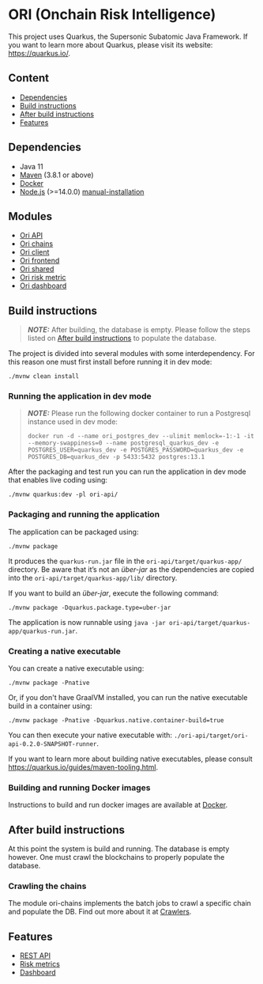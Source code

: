 # ORI (Onchain Risk Intelligence) 

This project uses Quarkus, the Supersonic Subatomic Java Framework. If you want to learn more about Quarkus, please visit its website: https://quarkus.io/.

## Content
- [Dependencies](#dependencies)
- [Build instructions](#build-instructions)
- [After build instructions](#after-build-instructions)
- [Features](#features)

## Dependencies
- Java 11 
- [Maven](https://maven.apache.org/) (3.8.1 or above)
- [Docker](https://www.docker.com/)
- [Node.js](https://nodejs.org/) (>=14.0.0) [manual-installation](https://github.com/nodesource/distributions#manual-installation)

## Modules
- [Ori API](ori-api/README.md)
- [Ori chains](ori-chains/README.md)
- [Ori client](ori-client/README.md)
- [Ori frontend](ori-frontend/README.md)
- [Ori shared](ori-shared/README.md)
- [Ori risk metric](ori-risk-metric/README.md)
- [Ori dashboard](ori-dashboard/README.md)

## Build instructions

> **_NOTE:_**  After building, the database is empty. Please follow the steps listed on [After build instructions](#after-build-instructions) to populate the database.

The project is divided into several modules with some interdependency. For this reason one must first install before running it in dev mode:

```shell script
./mvnw clean install 
```

### Running the application in dev mode
> **_NOTE:_** Please run the following docker container to run a Postgresql instance used in dev mode:
> ```shell script
> docker run -d --name ori_postgres_dev --ulimit memlock=-1:-1 -it --memory-swappiness=0 --name postgresql_quarkus_dev -e POSTGRES_USER=quarkus_dev -e POSTGRES_PASSWORD=quarkus_dev -e POSTGRES_DB=quarkus_dev -p 5433:5432 postgres:13.1
>  ```

After the packaging and test run you can run the application in dev mode that enables live coding using:
```shell script
./mvnw quarkus:dev -pl ori-api/
```

### Packaging and running the application

The application can be packaged using:
```shell script
./mvnw package
```

It produces the `quarkus-run.jar` file in the `ori-api/target/quarkus-app/` directory.
Be aware that it’s not an _über-jar_ as the dependencies are copied into the `ori-api/target/quarkus-app/lib/` directory.

If you want to build an _über-jar_, execute the following command:
```shell script
./mvnw package -Dquarkus.package.type=uber-jar
```

The application is now runnable using `java -jar ori-api/target/quarkus-app/quarkus-run.jar`.

### Creating a native executable

You can create a native executable using: 
```shell script
./mvnw package -Pnative
```

Or, if you don't have GraalVM installed, you can run the native executable build in a container using: 
```shell script
./mvnw package -Pnative -Dquarkus.native.container-build=true
```

You can then execute your native executable with: `./ori-api/target/ori-api-0.2.0-SNAPSHOT-runner`.

If you want to learn more about building native executables, please consult https://quarkus.io/guides/maven-tooling.html.

### Building and running Docker images

Instructions to build and run docker images are available at [Docker](ori-api/src/main/docker/README.md).

## After build instructions
At this point the system is build and running. The database is empty however. One must crawl the blockchains to properly populate the database.

### Crawling the chains

The module ori-chains implements the batch jobs to crawl a specific chain and populate the DB. Find out more about it at [Crawlers](ori-chains/README.md).

## Features

- [REST API](ori-api/README.md)
- [Risk metrics](ori-risk-metric/README.md)
- [Dashboard](ori-dashboard/README.md)
